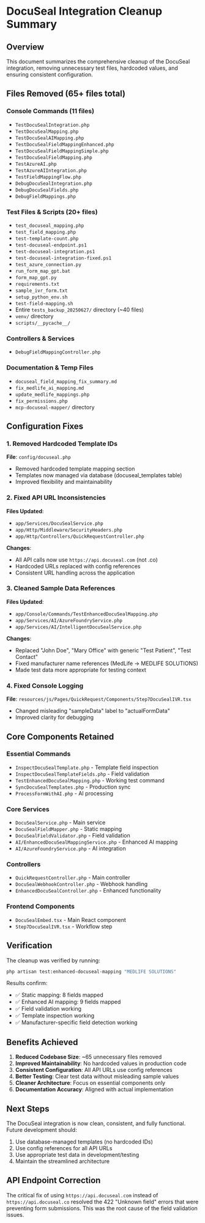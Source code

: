 # DocuSeal Integration Cleanup Summary

## Overview
This document summarizes the comprehensive cleanup of the DocuSeal integration, removing unnecessary test files, hardcoded values, and ensuring consistent configuration.

## Files Removed (65+ files total)

### Console Commands (11 files)
- `TestDocuSealIntegration.php`
- `TestDocuSealMapping.php`
- `TestDocuSealAIMapping.php`
- `TestDocuSealFieldMappingEnhanced.php`
- `TestDocuSealFieldMappingSimple.php`
- `TestDocuSealFieldMapping.php`
- `TestAzureAI.php`
- `TestAzureAIIntegration.php`
- `TestFieldMappingFlow.php`
- `DebugDocuSealIntegration.php`
- `DebugDocuSealFields.php`
- `DebugFieldMappings.php`

### Test Files & Scripts (20+ files)
- `test_docuseal_mapping.php`
- `test_field_mapping.php`
- `test-template-count.php`
- `test-docuseal-endpoint.ps1`
- `test-docuseal-integration.ps1`
- `test-docuseal-integration-fixed.ps1`
- `test_azure_connection.py`
- `run_form_map_gpt.bat`
- `form_map_gpt.py`
- `requirements.txt`
- `sample_ivr_form.txt`
- `setup_python_env.sh`
- `test-field-mapping.sh`
- Entire `tests_backup_20250627/` directory (~40 files)
- `venv/` directory
- `scripts/__pycache__/`

### Controllers & Services
- `DebugFieldMappingController.php`

### Documentation & Temp Files
- `docuseal_field_mapping_fix_summary.md`
- `fix_medlife_ai_mapping.md`
- `update_medlife_mappings.php`
- `fix_permissions.php`
- `mcp-docuseal-mapper/` directory

## Configuration Fixes

### 1. Removed Hardcoded Template IDs
**File**: `config/docuseal.php`
- Removed hardcoded template mapping section
- Templates now managed via database (docuseal_templates table)
- Improved flexibility and maintainability

### 2. Fixed API URL Inconsistencies
**Files Updated**:
- `app/Services/DocuSealService.php`
- `app/Http/Middleware/SecurityHeaders.php`
- `app/Http/Controllers/QuickRequestController.php`

**Changes**:
- All API calls now use `https://api.docuseal.com` (not .co)
- Hardcoded URLs replaced with config references
- Consistent URL handling across the application

### 3. Cleaned Sample Data References
**Files Updated**:
- `app/Console/Commands/TestEnhancedDocuSealMapping.php`
- `app/Services/AI/AzureFoundryService.php`
- `app/Services/AI/IntelligentDocuSealService.php`

**Changes**:
- Replaced "John Doe", "Mary Office" with generic "Test Patient", "Test Contact"
- Fixed manufacturer name references (MedLife → MEDLIFE SOLUTIONS)
- Made test data more appropriate for testing context

### 4. Fixed Console Logging
**File**: `resources/js/Pages/QuickRequest/Components/Step7DocuSealIVR.tsx`
- Changed misleading "sampleData" label to "actualFormData"
- Improved clarity for debugging

## Core Components Retained

### Essential Commands
- `InspectDocuSealTemplate.php` - Template field inspection
- `InspectDocuSealTemplateFields.php` - Field validation
- `TestEnhancedDocuSealMapping.php` - Working test command
- `SyncDocuSealTemplates.php` - Production sync
- `ProcessFormWithAI.php` - AI processing

### Core Services
- `DocuSealService.php` - Main service
- `DocuSealFieldMapper.php` - Static mapping
- `DocuSealFieldValidator.php` - Field validation
- `AI/EnhancedDocuSealMappingService.php` - Enhanced AI mapping
- `AI/AzureFoundryService.php` - AI integration

### Controllers
- `QuickRequestController.php` - Main controller
- `DocuSealWebhookController.php` - Webhook handling
- `EnhancedDocuSealController.php` - Enhanced functionality

### Frontend Components
- `DocuSealEmbed.tsx` - Main React component
- `Step7DocuSealIVR.tsx` - Workflow step

## Verification

The cleanup was verified by running:
```bash
php artisan test:enhanced-docuseal-mapping "MEDLIFE SOLUTIONS"
```

Results confirm:
- ✅ Static mapping: 8 fields mapped
- ✅ Enhanced AI mapping: 9 fields mapped  
- ✅ Field validation working
- ✅ Template inspection working
- ✅ Manufacturer-specific field detection working

## Benefits Achieved

1. **Reduced Codebase Size**: ~65 unnecessary files removed
2. **Improved Maintainability**: No hardcoded values in production code
3. **Consistent Configuration**: All API URLs use config references
4. **Better Testing**: Clear test data without misleading sample values
5. **Cleaner Architecture**: Focus on essential components only
6. **Documentation Accuracy**: Aligned with actual implementation

## Next Steps

The DocuSeal integration is now clean, consistent, and fully functional. Future development should:
1. Use database-managed templates (no hardcoded IDs)
2. Use config references for all API URLs
3. Use appropriate test data in development/testing
4. Maintain the streamlined architecture

## API Endpoint Correction

The critical fix of using `https://api.docuseal.com` instead of `https://api.docuseal.co` resolved the 422 "Unknown field" errors that were preventing form submissions. This was the root cause of the field validation issues.